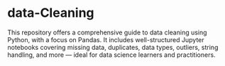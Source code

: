 # data-Cleaning
This repository offers a comprehensive guide to data cleaning using Python, with a focus on Pandas. It includes well-structured Jupyter notebooks covering missing data, duplicates, data types, outliers, string handling, and more — ideal for data science learners and practitioners.
